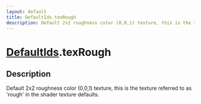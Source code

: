 ```yaml
---
layout: default
title: DefaultIds.texRough
description: Default 2x2 roughness color (0,0,1) texture, this is the texture referred to as 'rough' in the shader texture defaults.
---
```

# [DefaultIds]({{site.url}}/Pages/Reference/DefaultIds.html).texRough

## Description
Default 2x2 roughness color (0,0,1) texture, this is the texture referred to as 'rough'
in the shader texture defaults.

